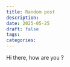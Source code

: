 ```yaml
---
title: Random post
description: 
date: 2025-05-25
draft: false
tags: 
categories:
---
```


Hi there, how are you ?